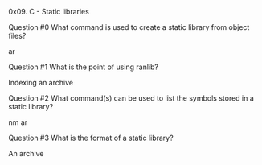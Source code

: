 0x09. C - Static libraries

Question #0
What command is used to create a static library from object files?

ar

Question #1
What is the point of using ranlib?

Indexing an archive

Question #2
What command(s) can be used to list the symbols stored in a static library?

nm
ar

Question #3
What is the format of a static library?

An archive

